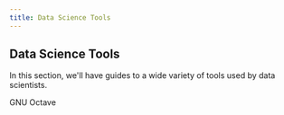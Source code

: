 ```yaml
---
title: Data Science Tools
---
```

## Data Science Tools

In this section, we'll have guides to a wide variety of tools used by data scientists.

GNU Octave

